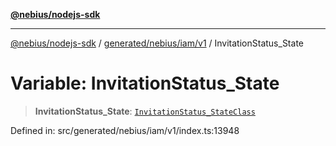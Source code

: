 [**@nebius/nodejs-sdk**](../../../../../README.md)

***

[@nebius/nodejs-sdk](../../../../../README.md) / [generated/nebius/iam/v1](../README.md) / InvitationStatus\_State

# Variable: InvitationStatus\_State

> **InvitationStatus\_State**: [`InvitationStatus_StateClass`](../type-aliases/InvitationStatus_StateClass.md)

Defined in: src/generated/nebius/iam/v1/index.ts:13948
